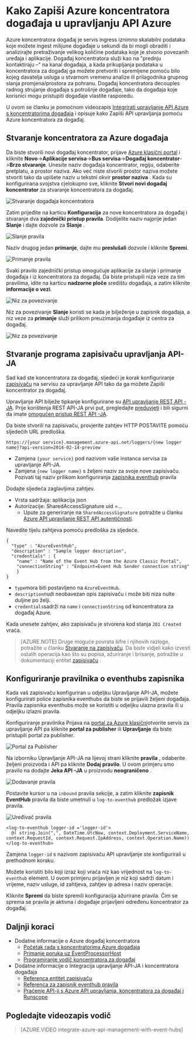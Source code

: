 <properties 
    pageTitle="Kako Zapiši Azure koncentratora događaja u upravljanju API Azure | Microsoft Azure" 
    description="Saznajte kako Zapiši Azure koncentratora događaja u upravljanju Azure API-JA." 
    services="api-management" 
    documentationCenter="" 
    authors="steved0x" 
    manager="erikre" 
    editor=""/>

<tags 
    ms.service="api-management" 
    ms.workload="mobile" 
    ms.tgt_pltfrm="na" 
    ms.devlang="na" 
    ms.topic="article" 
    ms.date="10/25/2016" 
    ms.author="sdanie"/>

# <a name="how-to-log-events-to-azure-event-hubs-in-azure-api-management"></a>Kako Zapiši Azure koncentratora događaja u upravljanju API Azure

Azure koncentratora događaj je servis ingress iznimno skalabilni podataka koje možete ingest milijune događaje u sekundi da bi mogli obraditi i analizirajte pretraživanje velikog količine podataka koje je stvorio povezanih uređaja i aplikacije. Događaj koncentratora služi kao na "prednju kontaktiraju –" na kanal događaja, a kada prikupljanja podataka u koncentratora za događaj ga možete pretvoriti i spremljene pomoću bilo kojeg davatelja usluga u stvarnom vremenu analize ili prilagodnika grupnog slanja promjena/prostora za pohranu. Događaj koncentratora decouples radnog strujanje događaja s potrošnje događaje, tako da događaja koje korisnici mogu pristupiti događaje vlastite rasporedu.

U ovom se članku je pomoćnom videozapis [Integrirati upravljanje API Azure s koncentratorima događaja](https://azure.microsoft.com/documentation/videos/integrate-azure-api-management-with-event-hubs/) i opisuje kako Zapiši API upravljanja pomoću Azure koncentratora za događaj.

## <a name="create-an-azure-event-hub"></a>Stvaranje koncentratora za Azure događaja

Da biste stvorili novi događaj koncentrator, prijave [Azure klasični portal](https://manage.windowsazure.com) i kliknite **Novo**->**Aplikacije servisa**->**Bus servisa**->**Događaj koncentrator**->**Brzo stvaranje**. Unesite naziv događaja koncentrator, regiju, odaberite pretplatu, a prostor naziva. Ako već niste stvorili prostor naziva možete stvoriti tako da upišete naziv u tekstni okvir **prostor naziva** . Kada su konfigurirana svojstva cjelokupno sve, kliknite **Stvori novi događaj koncentrator** za stvaranje koncentratora za događaj.

![Stvaranje događaja koncentratora][create-event-hub]

Zatim prijeđite na karticu **Konfiguracija** za nove koncentratora za događaj i stvaranje dva **zajednički pristup pravila**. Dodijelite naziv najprije jedan **Slanje** i dajte dozvole za **Slanje** .

![Slanje pravila][sending-policy]

Naziv drugog jedan **primanje**, dajte mu **preslušali** dozvole i kliknite **Spremi**.

![Primanje pravila][receiving-policy]

Svaki pravilo zajednički pristup omogućuje aplikacije za slanje i primanje događaja i iz koncentratora za događaj. Da biste pristupili niza veze za tim pravilima, idite na karticu **nadzorne ploče** središtu događaja, a zatim kliknite **informacije o vezi**.

![Niz za povezivanje][event-hub-dashboard]

Niz za povezivanje **Slanje** koristi se kada je bilježenje u zapisnik događaja, a niz veze za **primanje** služi prilikom preuzimanja događaje iz centra za događaj.

![Niz za povezivanje][event-hub-connection-string]

## <a name="create-an-api-management-logger"></a>Stvaranje programa zapisivaču upravljanja API-JA

Sad kad ste koncentratora za događaj, sljedeći je korak konfiguriranje [zapisivaču](https://msdn.microsoft.com/library/azure/mt592020.aspx) na servisu za upravljanje API tako da ga možete Zapiši koncentrator za događaj.

Upravljanje API bilježe tipkanje konfigurirane su [API upravljanje REST API -JA](http://aka.ms/smapi). Prije korištenja REST API-JA prvi put, pregledajte [preduvjeti](https://msdn.microsoft.com/library/azure/dn776326.aspx#Prerequisites) i bili sigurni da imate [omogućen pristup REST API -JA](https://msdn.microsoft.com/library/azure/dn776326.aspx#EnableRESTAPI).

Da biste stvorili na zapisivaču, provjerite zahtjev HTTP POSTAVITE pomoću sljedećih URL predloška.

    https://{your service}.management.azure-api.net/loggers/{new logger name}?api-version=2014-02-14-preview

-   Zamjena `{your service}` pod nazivom vaše instanca servisa za upravljanje API-JA.
-   Zamjena `{new logger name}` s željeni naziv za svoje nove zapisivaču. Pozivati taj naziv prilikom konfiguriranja [zapisnika eventhub](https://msdn.microsoft.com/library/azure/dn894085.aspx#log-to-eventhub) pravila

Dodajte sljedeća zaglavljima zahtjev.

-   Vrsta sadržaja: aplikacija json
-   Autorizacije: SharedAccessSignature uid =...
    -   Upute za generiranje na `SharedAccessSignature` potražite u članku [Azure API upravljanje REST API autentičnosti](https://msdn.microsoft.com/library/azure/dn798668.aspx).

Navedite tijelu zahtjeva pomoću predloška za sljedeće.

    {
      "type" : "AzureEventHub",
      "description" : "Sample logger description",
      "credentials" : {
        "name" : "Name of the Event Hub from the Azure Classic Portal",
        "connectionString" : "Endpoint=Event Hub Sender connection string"
        }
    }

-   `type`mora biti postavljeno na `AzureEventHub`.
-   `description`nudi neobavezan opis zapisivaču i može biti niza nulte duljine po želji.
-   `credentials`sadrži na `name` i `connectionString` od koncentratora za događaj Azure.

Kada unesete zahtjev, ako zapisivaču je stvorena kod stanja `201 Created` vraća. 

>[AZURE.NOTE] Druge moguće povrata šifre i njihovih razloge, potražite u članku [Stvaranje na zapisivaču](https://msdn.microsoft.com/library/azure/mt592020.aspx#PUT). Da biste vidjeli kako izvesti ostalih operacija kao što su popisa, ažuriranje i brisanje, potražite u dokumentaciji entitet [zapisivaču](https://msdn.microsoft.com/library/azure/mt592020.aspx) .

## <a name="configure-log-to-eventhubs-policies"></a>Konfiguriranje pravilnika o eventhubs zapisnika

Kada vaš zapisivaču konfiguriran u odjeljku Upravljanje API-JA, možete konfigurirati police zapisnika eventhubs da biste se prijavili željeni događaja. Pravila zapisnika eventhubs može se koristiti u odjeljku ulazna pravila ili u odjeljku izlazni pravila.

Konfiguriranje pravilnika Prijava na [portal za Azure klasični](https://manage.windowsazure.com)otvorite servis za upravljanje API pa kliknite **portal za publisher** ili **Upravljanje** da biste pristupili portal za publisher.

![Portal za Publisher][publisher-portal]

Na izborniku Upravljanje API-JA na lijevoj strani kliknite **pravila** , odaberite željeni proizvoda i API pa kliknite **Dodaj pravilo**. U ovom primjeru smo pravilo na dodajte **Jeka API -JA** u proizvodu **neograničeno** .

![Dodavanje pravila][add-policy]

Postavite kursor u na `inbound` pravila sekcije, a zatim kliknite **zapisnik EventHub** pravila da biste umetnuli u `log-to-eventhub` predložak izjave pravila.

![Uređivač pravila][event-hub-policy]

    <log-to-eventhub logger-id ='logger-id'>
      @( string.Join(",", DateTime.UtcNow, context.Deployment.ServiceName, context.RequestId, context.Request.IpAddress, context.Operation.Name))
    </log-to-eventhub>

Zamjena `logger-id` s nazivom zapisivaču API upravljanje ste konfigurirali u prethodnom koraku.

Možete koristiti bilo koji izraz koji vraća niz kao vrijednost na `log-to-eventhub` element. U ovom primjeru prijavljen je niz koji sadrži datum i vrijeme, naziv usluge, id zahtjeva, zahtjev ip adresa i naziv operacije.

Kliknite **Spremi** da biste spremili konfiguracija ažurirane pravila. Čim se sprema se pravila je aktivna i događaje prijavljeni određenu koncentrator za događaj.

## <a name="next-steps"></a>Daljnji koraci

-   Dodatne informacije o Azure događaj koncentratora
    -   [Početak rada s koncentratorima Azure događaja](../event-hubs/event-hubs-csharp-ephcs-getstarted.md)
    -   [Primanje poruka uz EventProcessorHost](../event-hubs/event-hubs-csharp-ephcs-getstarted.md#receive-messages-with-eventprocessorhost)
    -   [Programiranje vodič koncentratora za događaj](../event-hubs/event-hubs-programming-guide.md)
-   Dodatne informacije o Integracija upravljanje API-JA i koncentratora događaja
    -   [Referenca entitet zapisivaču](https://msdn.microsoft.com/library/azure/mt592020.aspx)
    -   [Referenca za zapisnik eventhub pravila](https://msdn.microsoft.com/library/azure/dn894085.aspx#log-to-eventhub)
    -   [Praćenje API-ji s Azure API upravljanja, koncentratora za događaj i Runscope](api-management-log-to-eventhub-sample.md)    

## <a name="watch-a-video-walkthrough"></a>Pogledajte videozapis vodič

> [AZURE.VIDEO integrate-azure-api-management-with-event-hubs]


[publisher-portal]: ./media/api-management-howto-log-event-hubs/publisher-portal.png
[create-event-hub]: ./media/api-management-howto-log-event-hubs/create-event-hub.png
[event-hub-connection-string]: ./media/api-management-howto-log-event-hubs/event-hub-connection-string.png
[event-hub-dashboard]: ./media/api-management-howto-log-event-hubs/event-hub-dashboard.png
[receiving-policy]: ./media/api-management-howto-log-event-hubs/receiving-policy.png
[sending-policy]: ./media/api-management-howto-log-event-hubs/sending-policy.png
[event-hub-policy]: ./media/api-management-howto-log-event-hubs/event-hub-policy.png
[add-policy]: ./media/api-management-howto-log-event-hubs/add-policy.png






